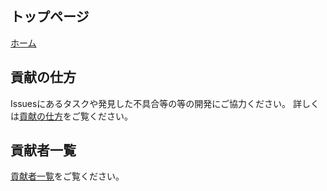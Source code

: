 ## トップページ
[ホーム](./Home.md)

## 貢献の仕方
Issuesにあるタスクや発見した不具合等の等の開発にご協力ください。
詳しくは[貢献の仕方](./.github/CONTRIBUTING.md)をご覧ください。

## 貢献者一覧
[貢献者一覧](./CONTRIBUTORS.md)をご覧ください。